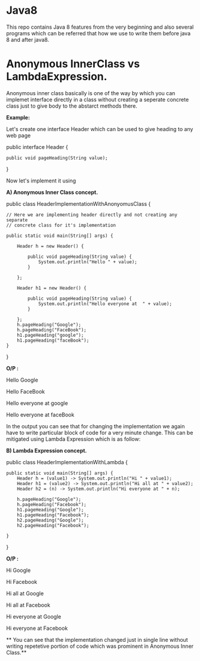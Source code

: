 # Java8
This repo contains Java 8 features from the very beginning and also several programs which can be referred that how we use to write them before java 8 and after java8.

# Anonymous InnerClass vs LambdaExpression.

Anonymous inner class basically is one of the way by which you can implemet interface directly in a class without creating a seperate concrete class just to give body to the abstarct methods there. 

**Example:**


Let's create one interface Header which can be used to give heading to any web page

public interface Header {

	public void pageHeading(String value);
}

Now let's implement it using

**A) Anonymous Inner Class concept.**

public class HeaderImplementationWithAnonyomusClass {

	// Here we are implementing header directly and not creating any separate
	// concrete class for it's implementation

	public static void main(String[] args) {

		Header h = new Header() {

			public void pageHeading(String value) {
				System.out.println("Hello " + value);
			}

		};

		Header h1 = new Header() {

			public void pageHeading(String value) {
				System.out.println("Hello everyone at  " + value);
			}

		};
		h.pageHeading("Google");
		h.pageHeading("FaceBook");
		h1.pageHeading("google");
		h1.pageHeading("faceBook");
	}
}

**O/P :**

Hello Google 

Hello FaceBook 

Hello everyone at  google

Hello everyone at  faceBook

In the output you can see that for changing the implementation we again have to write particular block of code for a very minute change. This can be mitigated using Lambda Expression which is as follow:

**B) Lambda Expression concept.**

public class HeaderImplementationWithLambda {

	public static void main(String[] args) {
		Header h = (value1) -> System.out.println("Hi " + value1);
		Header h1 = (value2) -> System.out.println("Hi all at " + value2);
		Header h2 = (n) -> System.out.println("Hi everyone at " + n);

		h.pageHeading("Google");
		h.pageHeading("Facebook");
		h1.pageHeading("Google");
		h1.pageHeading("Facebook");
		h2.pageHeading("Google");
		h2.pageHeading("Facebook");

	}

}

**O/P :**

Hi Google 

Hi Facebook 

Hi all at Google

Hi all at Facebook 

Hi everyone at Google 

Hi everyone at Facebook 

** You can see that the implementation changed just in single line without writing repetetive portion of code which was prominent in Anonymous Inner Class.**

